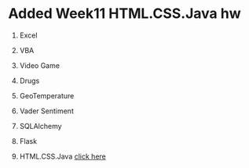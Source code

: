 # Added Week11 HTML.CSS.Java hw

1. Excel

2. VBA

3. Video Game

4. Drugs

5. GeoTemperature

6. Vader Sentiment

7. SQLAlchemy

8. Flask

9. HTML.CSS.Java [click here](zhua1.github.io)
